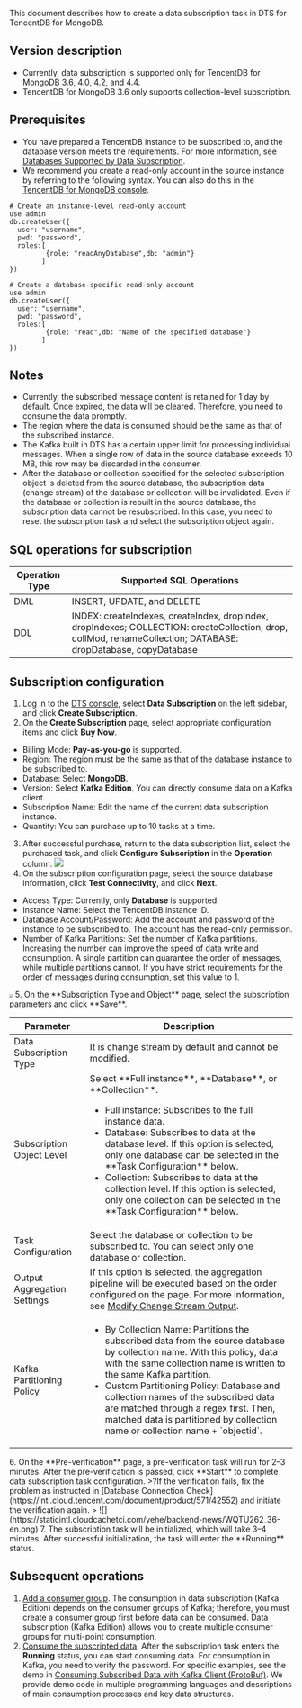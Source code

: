 This document describes how to create a data subscription task in DTS for TencentDB for MongoDB.

## Version description
- Currently, data subscription is supported only for TencentDB for MongoDB 3.6, 4.0, 4.2, and 4.4.
- TencentDB for MongoDB 3.6 only supports collection-level subscription.

## Prerequisites
- You have prepared a TencentDB instance to be subscribed to, and the database version meets the requirements. For more information, see [Databases Supported by Data Subscription](https://intl.cloud.tencent.com/document/product/571/42663).
- We recommend you create a read-only account in the source instance by referring to the following syntax. You can also do this in the [TencentDB for MongoDB console](https://intl.cloud.tencent.com/document/product/240/44183).
```
# Create an instance-level read-only account
use admin
db.createUser({
  user: "username",  
  pwd: "password",  
  roles:[    
         {role: "readAnyDatabase",db: "admin"}  
        ]
})

# Create a database-specific read-only account
use admin
db.createUser({
  user: "username",  
  pwd: "password",  
  roles:[    
         {role: "read",db: "Name of the specified database"}
        ]
})
```

## Notes
- Currently, the subscribed message content is retained for 1 day by default. Once expired, the data will be cleared. Therefore, you need to consume the data promptly.
- The region where the data is consumed should be the same as that of the subscribed instance. 
- The Kafka built in DTS has a certain upper limit for processing individual messages. When a single row of data in the source database exceeds 10 MB, this row may be discarded in the consumer.
- After the database or collection specified for the selected subscription object is deleted from the source database, the subscription data (change stream) of the database or collection will be invalidated. Even if the database or collection is rebuilt in the source database, the subscription data cannot be resubscribed. In this case, you need to reset the subscription task and select the subscription object again.

## SQL operations for subscription

| Operation Type | Supported SQL Operations                                              |
| -------- | ------------------------------------------------------------ |
| DML      | INSERT, UPDATE, and DELETE                                       |
| DDL      | INDEX: createIndexes, createIndex, dropIndex, dropIndexes; COLLECTION: createCollection, drop, collMod, renameCollection; DATABASE: dropDatabase, copyDatabase |

## Subscription configuration
1. Log in to the [DTS console](https://console.cloud.tencent.com/dts/dss), select **Data Subscription** on the left sidebar, and click **Create Subscription**.
2. On the **Create Subscription** page, select appropriate configuration items and click **Buy Now**.
 - Billing Mode: **Pay-as-you-go** is supported.
 - Region: The region must be the same as that of the database instance to be subscribed to.
 - Database: Select **MongoDB**.
 - Version: Select **Kafka Edition**. You can directly consume data on a Kafka client.
 - Subscription Name: Edit the name of the current data subscription instance.
 - Quantity: You can purchase up to 10 tasks at a time.
3. After successful purchase, return to the data subscription list, select the purchased task, and click **Configure Subscription** in the **Operation** column.
![](https://staticintl.cloudcachetci.com/yehe/backend-news/WzBL873_34-en.png)
4. On the subscription configuration page, select the source database information, click **Test Connectivity**, and click **Next**.
 - Access Type: Currently, only **Database** is supported.
 - Instance Name: Select the TencentDB instance ID.
 - Database Account/Password: Add the account and password of the instance to be subscribed to. The account has the read-only permission.
 - Number of Kafka Partitions: Set the number of Kafka partitions. Increasing the number can improve the speed of data write and consumption. A single partition can guarantee the order of messages, while multiple partitions cannot. If you have strict requirements for the order of messages during consumption, set this value to 1.
<img src="https://staticintl.cloudcachetci.com/yehe/backend-news/bw9s273_35-en.png"  style="zoom:40%;">
5. On the **Subscription Type and Object** page, select the subscription parameters and click **Save**.
<table>
<thead><tr><th>Parameter</th><th>Description</th></tr></thead>
<tbody><tr>
<td>Data Subscription Type</td>
<td>It is change stream by default and cannot be modified.</td></tr>
<tr>
<td>Subscription Object Level</td>
<td>Select **Full instance**, **Database**, or **Collection**. <ul><li>Full instance: Subscribes to the full instance data. </li><li>Database: Subscribes to data at the database level. If this option is selected, only one database can be selected in the **Task Configuration** below. </li><li>Collection: Subscribes to data at the collection level. If this option is selected, only one collection can be selected in the **Task Configuration** below.</li></ul></td></tr>
<tr>
<td>Task Configuration</td>
<td>Select the database or collection to be subscribed to. You can select only one database or collection.</td></tr>
<tr>
<td>Output Aggregation Settings</td>
<td>If this option is selected, the aggregation pipeline will be executed based on the order configured on the page. For more information, see <a href="https://www.mongodb.com/docs/manual/changeStreams/#modify-change-stream-output">Modify Change Stream Output</a>.</td></tr>
<tr>
<td>Kafka Partitioning Policy</td>
<td><ul><li>By Collection Name: Partitions the subscribed data from the source database by collection name. With this policy, data with the same collection name is written to the same Kafka partition. </li><li>Custom Partitioning Policy: Database and collection names of the subscribed data are matched through a regex first. Then, matched data is partitioned by collection name or collection name + `objectid`.</li></ul></td></tr>
</tbody></table>
6. On the **Pre-verification** page, a pre-verification task will run for 2–3 minutes. After the pre-verification is passed, click **Start** to complete data subscription task configuration.
>?If the verification fails, fix the problem as instructed in [Database Connection Check](https://intl.cloud.tencent.com/document/product/571/42552) and initiate the verification again.
>
![](https://staticintl.cloudcachetci.com/yehe/backend-news/WQTU262_36-en.png)
7. The subscription task will be initialized, which will take 3–4 minutes. After successful initialization, the task will enter the **Running** status.

## Subsequent operations
1. [Add a consumer group](https://intl.cloud.tencent.com/document/product/571/39534).
The consumption in data subscription (Kafka Edition) depends on the consumer groups of Kafka; therefore, you must create a consumer group first before data can be consumed. Data subscription (Kafka Edition) allows you to create multiple consumer groups for multi-point consumption.
2. [Consume the subscripted data](https://www.tencentcloud.com/document/product/571/48488).
After the subscription task enters the **Running** status, you can start consuming data. For consumption in Kafka, you need to verify the password. For specific examples, see the demo in [Consuming Subscribed Data with Kafka Client (ProtoBuf)](https://www.tencentcloud.com/document/product/571/48488). We provide demo code in multiple programming languages and descriptions of main consumption processes and key data structures.

